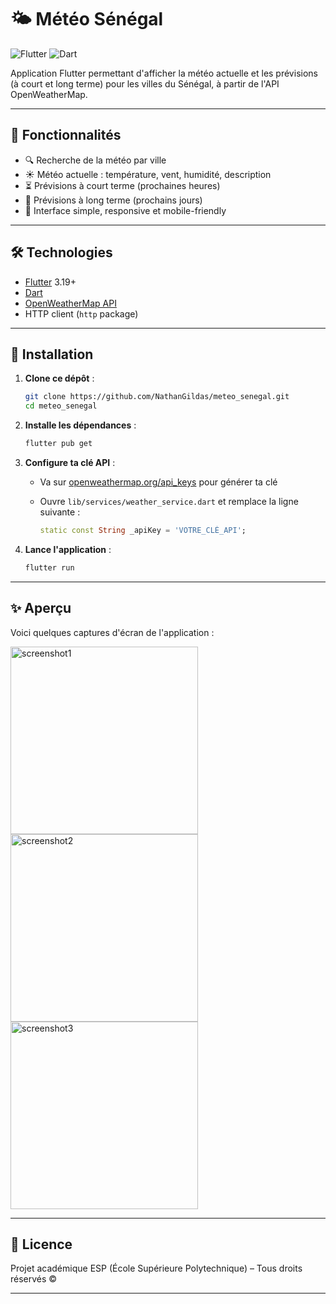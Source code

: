 # 🌤️ Météo Sénégal
![Flutter](https://img.shields.io/badge/flutter-3.19-blue?logo=flutter&logoColor=white)
![Dart](https://img.shields.io/badge/dart-stable-blue?logo=dart)

Application Flutter permettant d'afficher la météo actuelle et les prévisions (à court et long terme) pour les villes du Sénégal, à partir de l'API OpenWeatherMap.

---

## 📱 Fonctionnalités

- 🔍 Recherche de la météo par ville
- ☀️ Météo actuelle : température, vent, humidité, description
- ⏳ Prévisions à court terme (prochaines heures)
- 📅 Prévisions à long terme (prochains jours)
- 📱 Interface simple, responsive et mobile-friendly

---

## 🛠️ Technologies

- [Flutter](https://flutter.dev) 3.19+
- [Dart](https://dart.dev)
- [OpenWeatherMap API](https://openweathermap.org/api)
- HTTP client (`http` package)

---

## 🔧 Installation

1. **Clone ce dépôt** :
   ```bash
   git clone https://github.com/NathanGildas/meteo_senegal.git
   cd meteo_senegal
    ```

2. **Installe les dépendances** :

   ```bash
   flutter pub get
   ```

3. **Configure ta clé API** :

   * Va sur [openweathermap.org/api\_keys](https://home.openweathermap.org/api_keys) pour générer ta clé
   * Ouvre `lib/services/weather_service.dart` et remplace la ligne suivante :

     ```dart
     static const String _apiKey = 'VOTRE_CLÉ_API';
     ```

4. **Lance l'application** :

   ```bash
   flutter run
   ```

---

## ✨ Aperçu

Voici quelques captures d'écran de l'application :

<img src="https://github.com/user-attachments/assets/afd8732e-2ad6-4a6c-854d-2b02492c45b5" alt="screenshot1" width="300"/>
<img src="https://github.com/user-attachments/assets/29f2971a-97e0-425a-a179-3a8d3866fded" alt="screenshot2" width="300"/>
<img src="https://github.com/user-attachments/assets/6fe80c3e-378c-4e6e-bad0-3a77683796c6" alt="screenshot3" width="300"/>

---

## 📄 Licence

Projet académique ESP (École Supérieure Polytechnique) – Tous droits réservés ©

---
